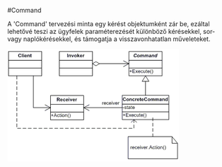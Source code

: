 #Command

A 'Command' tervezési minta egy kérést objektumként zár be, ezáltal lehetővé teszi az ügyfelek paraméterezését különböző kérésekkel, sor- vagy naplókérésekkel, és támogatja a visszavonhatatlan műveleteket.

![UML](./command.png)